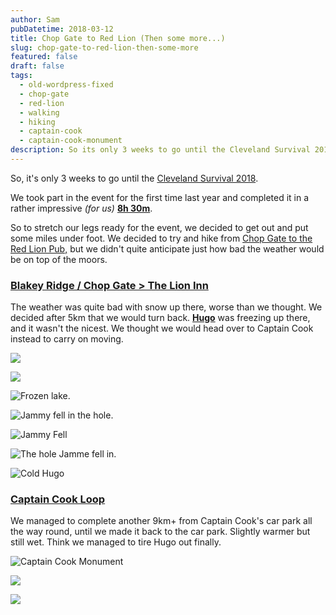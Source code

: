 ```yaml
---
author: Sam
pubDatetime: 2018-03-12
title: Chop Gate to Red Lion (Then some more...)
slug: chop-gate-to-red-lion-then-some-more
featured: false
draft: false
tags:
  - old-wordpress-fixed
  - chop-gate
  - red-lion
  - walking
  - hiking
  - captain-cook
  - captain-cook-monument
description: So its only 3 weeks to go until the Cleveland Survival 2018.
---
```

So, it's only 3 weeks to go until the [Cleveland Survival 2018](https://clevelandmrt.org.uk/cleveland-survival/).

We took part in the event for the first time last year and completed it in a rather impressive _(for us)_ [**8h 30m**](https://www.strava.com/activities/2078928416).

So to stretch our legs ready for the event, we decided to get out and put some miles under foot. We decided to try and hike from [Chop Gate to the Red Lion Pub,](https://goo.gl/maps/Jvm5FmmDhCs) but we didn't quite anticipate just how bad the weather would be on top of the moors.

### [Blakey Ridge / Chop Gate > The Lion Inn](https://www.strava.com/activities/1445220926)

The weather was quite bad with snow up there, worse than we thought. We decided after 5km that we would turn back. [**Hugo**](https://www.instagram.com/hugothecockapoo) was freezing up there, and it wasn't the nicest. We thought we would head over to Captain Cook instead to carry on moving.

![](/assets/2018/2018-03-12-IMG_1540.jpg)

![](/assets/2018/2018-03-12-IMG_1539.jpg)

![Frozen lake.](/assets/2018/2018-03-12-IMG_1544.jpg)

![Jammy fell in the hole.](/assets/2018/2018-03-12-IMG_1546.jpg)

![Jammy Fell](/assets/2018/2018-03-12-IMG_1547.jpg)

![The hole Jamme fell in.](/assets/2018/2018-03-12-IMG_1545.jpg)

![Cold Hugo](/assets/2018/2018-03-12-IMG_1541.jpg)

### [Captain Cook Loop](https://www.strava.com/activities/1445508464)

We managed to complete another 9km+ from Captain Cook's car park all the way round, until we made it back to the car park. Slightly warmer but still wet. Think we managed to tire Hugo out finally.

![Captain Cook Monument](/assets/2018/2018-03-12-IMG_1551.jpg)

![](/assets/2018/2018-03-12-IMG_1552.jpg)

![](/assets/2018/2018-03-12-IMG_1550.jpg)